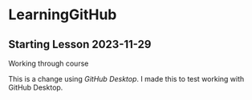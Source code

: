 # LearningGitHub
## Starting Lesson 2023-11-29
Working through course

This is a change using *GitHub Desktop*. I made this to test working with GitHub Desktop.

